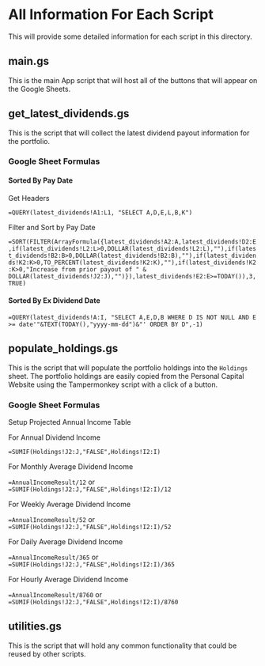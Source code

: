# All Information For Each Script

This will provide some detailed information for each script in this directory.

## main.gs

This is the main App script that will host all of the buttons that will appear on the Google Sheets.


## get_latest_dividends.gs

This is the script that will collect the latest dividend payout information for the portfolio.

### Google Sheet Formulas

#### Sorted By Pay Date

Get Headers

`=QUERY(latest_dividends!A1:L1, "SELECT A,D,E,L,B,K")`

Filter and Sort by Pay Date

`=SORT(FILTER(ArrayFormula({latest_dividends!A2:A,latest_dividends!D2:E,if(latest_dividends!L2:L>0,DOLLAR(latest_dividends!L2:L),""),if(latest_dividends!B2:B>0,DOLLAR(latest_dividends!B2:B),""),if(latest_dividends!K2:K>0,TO_PERCENT(latest_dividends!K2:K),""),if(latest_dividends!K2:K>0,"Increase from prior payout of " & DOLLAR(latest_dividends!J2:J),"")}),latest_dividends!E2:E>=TODAY()),3,TRUE)`

#### Sorted By Ex Dividend Date

`=QUERY(latest_dividends!A:I, "SELECT A,E,D,B WHERE D IS NOT NULL AND E >= date'"&TEXT(TODAY(),"yyyy-mm-dd")&"' ORDER BY D",-1)`

## populate_holdings.gs

This is the script that will populate the portfolio holdings into the `Holdings` sheet.
The portfolio holdings are easily copied from the Personal Capital Website using the Tampermonkey script with a click of a button.

### Google Sheet Formulas

Setup Projected Annual Income Table

For Annual Dividend Income

`=SUMIF(Holdings!J2:J,"FALSE",Holdings!I2:I)`

For Monthly Average Dividend Income

`=AnnualIncomeResult/12` or `=SUMIF(Holdings!J2:J,"FALSE",Holdings!I2:I)/12`

For Weekly Average Dividend Income

`=AnnualIncomeResult/52` or `=SUMIF(Holdings!J2:J,"FALSE",Holdings!I2:I)/52`

For Daily Average Dividend Income

`=AnnualIncomeResult/365` or `=SUMIF(Holdings!J2:J,"FALSE",Holdings!I2:I)/365`

For Hourly Average Dividend Income

`=AnnualIncomeResult/8760` or `=SUMIF(Holdings!J2:J,"FALSE",Holdings!I2:I)/8760`

## utilities.gs

This is the script that will hold any common functionality that could be reused by other scripts.
